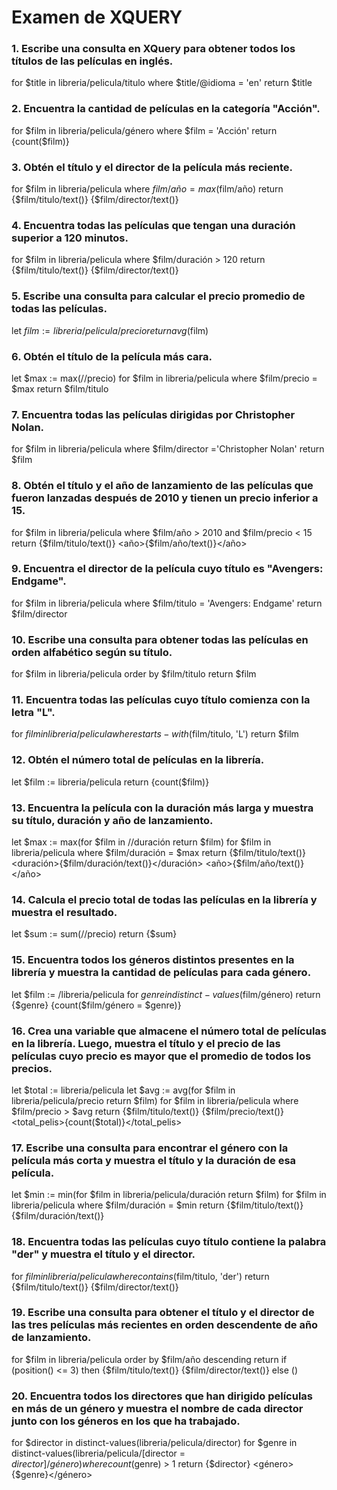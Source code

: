 # Examen de XQUERY

### 1. Escribe una consulta en XQuery para obtener todos los títulos de las películas en inglés.

for $title in libreria/pelicula/titulo
where $title/@idioma = 'en'
return $title

### 2. Encuentra la cantidad de películas en la categoría "Acción".

for $film in libreria/pelicula/género
where $film = 'Acción'
return <cantidad>{count($film)}</cantidad>

### 3. Obtén el título y el director de la película más reciente.

for $film in libreria/pelicula
where $film/año = max($film/año)
return <info>
<titulo>{$film/titulo/text()}</titulo>
<director>{$film/director/text()}</director>
</info>
  
### 4. Encuentra todas las películas que tengan una duración superior a 120 minutos.
  
for $film in libreria/pelicula
where $film/duración > 120
return <info>
 <titulo>{$film/titulo/text()}</titulo>
<director>{$film/director/text()}</director>
</info>  
  
### 5. Escribe una consulta para calcular el precio promedio de todas las películas.

let $film :=  libreria/pelicula/precio
return avg($film)

### 6. Obtén el título de la película más cara.

let $max := max(//precio)
for $film in libreria/pelicula
where $film/precio = $max
return $film/titulo

### 7. Encuentra todas las películas dirigidas por Christopher Nolan.

for $film in libreria/pelicula
where $film/director ='Christopher Nolan'
return $film

### 8. Obtén el título y el año de lanzamiento de las películas que fueron lanzadas después de 2010 y tienen un precio inferior a 15.

for $film in libreria/pelicula
where $film/año > 2010 and $film/precio < 15
return <info>
<titulo>{$film/titulo/text()}</titulo>
<año>{$film/año/text()}</año>
</info>

### 9. Encuentra el director de la película cuyo título es "Avengers: Endgame".

for $film in libreria/pelicula
where $film/titulo = 'Avengers: Endgame'
return $film/director

### 10. Escribe una consulta para obtener todas las películas en orden alfabético según su título.

for $film in libreria/pelicula
order by $film/titulo
return $film

### 11. Encuentra todas las películas cuyo título comienza con la letra "L".

for $film in libreria/pelicula
where starts-with($film/titulo, 'L')
return $film

### 12. Obtén el número total de películas en la librería.

let $film := libreria/pelicula
return <total>{count($film)}</total>

### 13. Encuentra la película con la duración más larga y muestra su título, duración y año de lanzamiento.

let $max := max(for $film in //duración return $film)
for $film in libreria/pelicula 
where $film/duración = $max
return <info>
<titulo>{$film/titulo/text()}</titulo>
<duración>{$film/duración/text()}</duración>
<año>{$film/año/text()}</año>
</info>

### 14. Calcula el precio total de todas las películas en la librería y muestra el resultado.

let $sum := sum(//precio)
return <result>{$sum}</result>

### 15. Encuentra todos los géneros distintos presentes en la librería y muestra la cantidad de películas para cada género.

let $film := /libreria/pelicula
for $genre in distinct-values($film/género)
return <resultado>
<genero>{$genre}</genero>
<cantidad>{count($film/género = $genre)}</cantidad>
</resultado> 

### 16. Crea una variable que almacene el número total de películas en la librería. Luego, muestra el título y el precio de las películas cuyo precio es mayor que el promedio de todos los precios.

let $total := libreria/pelicula
let $avg := avg(for $film in libreria/pelicula/precio return $film)
for $film in libreria/pelicula 
where $film/precio > $avg
return <info>
<titulo>{$film/titulo/text()}</titulo>
<precio>{$film/precio/text()}</precio>
<total_pelis>{count($total)}</total_pelis>
</info>

### 17. Escribe una consulta para encontrar el género con la película más corta y muestra el título y la duración de esa película.

let $min := min(for $film in libreria/pelicula/duración return $film)
for $film in libreria/pelicula
where $film/duración = $min
return <info>
<titulo>{$film/titulo/text()}</titulo>
<duracion>{$film/duración/text()}</duracion>
</info>

### 18. Encuentra todas las películas cuyo título contiene la palabra "der" y muestra el título y el director.

for $film in libreria/pelicula
where contains($film/titulo, 'der')
return <info>
<titulo>{$film/titulo/text()}</titulo>
<director>{$film/director/text()}</director>
</info>

### 19. Escribe una consulta para obtener el título y el director de las tres películas más recientes en orden descendente de año de lanzamiento.

for $film in libreria/pelicula
order by $film/año descending
return
  if (position() <= 3) then
    <result>
      <titulo>{$film/titulo/text()}</titulo>
      <director>{$film/director/text()}</director>
    </result>
  else ()

### 20. Encuentra todos los directores que han dirigido películas en más de un género y muestra el nombre de cada director junto con los géneros en los que ha trabajado.

for $director in distinct-values(libreria/pelicula/director)
for $genre in distinct-values(libreria/pelicula/[director = $director]/género)
where count($genre) > 1
return <result>
<director>{$director}</director>
<género>{$genre}</género>
</result>
